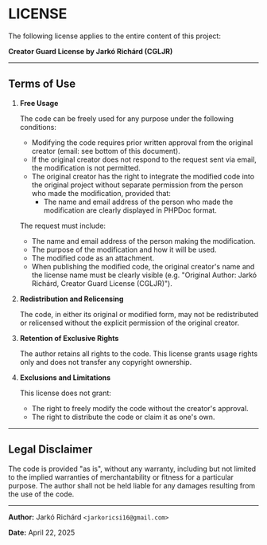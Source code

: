 
# LICENSE

The following license applies to the entire content of this project:

**Creator Guard License by Jarkó Richárd (CGLJR)**

---

## Terms of Use

1. **Free Usage**

   The code can be freely used for any purpose under the following conditions:

   * Modifying the code requires prior written approval from the original creator (email: see bottom of this document).
   * If the original creator does not respond to the request sent via email, the modification is not permitted.
   * The original creator has the right to integrate the modified code into the original project without separate permission from the person who made the modification, provided that:
     * The name and email address of the person who made the modification are clearly displayed in PHPDoc format.

   The request must include:

   * The name and email address of the person making the modification.
   * The purpose of the modification and how it will be used.
   * The modified code as an attachment.
   * When publishing the modified code, the original creator's name and the license name must be clearly visible (e.g. "Original Author: Jarkó Richárd, Creator Guard License (CGLJR)").
2. **Redistribution and Relicensing**

   The code, in either its original or modified form, may not be redistributed or relicensed without the explicit permission of the original creator.
3. **Retention of Exclusive Rights**

   The author retains all rights to the code. This license grants usage rights only and does not transfer any copyright ownership.
4. **Exclusions and Limitations**

   This license does not grant:

   * The right to freely modify the code without the creator's approval.
   * The right to distribute the code or claim it as one's own.

---

## Legal Disclaimer

The code is provided "as is", without any warranty, including but not limited to the implied warranties of merchantability or fitness for a particular purpose. The author shall not be held liable for any damages resulting from the use of the code.

---

**Author:** Jarkó Richárd `<jarkoricsi16@gmail.com>`

**Date:** April 22, 2025
